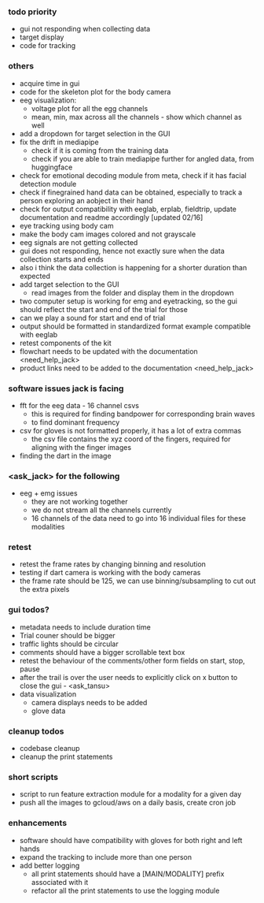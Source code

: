 ### todo priority
- gui not responding when collecting data
- target display 
- code for tracking


### others
- acquire time in gui
- code for the skeleton plot for the body camera
- eeg visualization:
    - voltage plot for all the egg channels
    - mean, min, max across all the channels - show which channel as well
- add a dropdown for target selection in the GUI 
- fix the drift in mediapipe
    - check if it is coming from the training data 
    - check if you are able to train mediapipe further for angled data, from huggingface 
- check for emotional decoding module from meta, check if it has facial detection module
- check if finegrained hand data can be obtained, especially to track a person exploring an aobject in their hand
- check for output compatibility with eeglab, erplab, fieldtrip, update documentation and readme accordingly 
[updated 02/16]
- eye tracking using body cam
- make the body cam images colored and not grayscale
- eeg signals are not getting collected
- gui does not responding, hence not exactly sure when the data collection starts and ends
- also i think the data collection is happening for a shorter duration than expected
- add target selection to the GUI
    - read images from the folder and display them in the dropdown
- two computer setup is working for emg and eyetracking, so the gui should reflect the start and end of the trial for those
- can we play a sound for start and end of trial
- output should be formatted in standardized format example compatible with eeglab
- retest components of the kit
- flowchart needs to be updated with the documentation <need_help_jack>
- product links need to be added to the documentation <need_help_jack>

### software issues jack is facing
- fft for the eeg data - 16 channel csvs
  - this is required for finding bandpower for corresponding brain waves
  - to find dominant frequency
- csv for gloves is not formatted properly, it has a lot of extra commas
  - the csv file contains the xyz coord of the fingers, required for aligning with the finger images
- finding the dart in the image


### <ask_jack> for the following
- eeg + emg issues
    - they are not working together 
    - we do not stream all the channels currently
    - 16 channels of the data need to go into 16 individual files for these modalities

### retest
- retest the frame rates by changing binning and resolution
- testing if dart camera is working with the body cameras
- the frame rate should be 125, we can use binning/subsampling to cut out the extra pixels

### gui todos?
- metadata needs to include duration time
- Trial couner should be bigger 
- traffic lights should be circular
- comments should have a bigger scrollable text box
- retest the behaviour of the comments/other form fields on start, stop, pause
- after the trail is over the user needs to explicitly click on x button to close the gui - <ask_tansu>
- data visualization 
    - camera displays needs to be added
    - glove data 

### cleanup todos
- codebase cleanup
- cleanup the print statements

### short scripts
- script to run feature extraction module for a modality for a given day
- push all the images to gcloud/aws on a daily basis, create cron job

### enhancements
- software should have compatibility with gloves for both right and left hands
- expand the tracking to include more than one person
- add better logging
    - all print statements should have a [MAIN/MODALITY] prefix associated with it
    - refactor all the print statements to use the logging module
